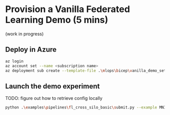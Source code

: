 # Provision a Vanilla Federated Learning Demo (5 mins)

(work in progress)

## Deploy in Azure

```bash
az login
az account set --name <subscription name>
az deployment sub create --template-file .\mlops\bicep\vanilla_demo_setup.bicep --location eastus --parameters demoBaseName="fldemo"
```

## Launch the demo experiment

TODO: figure out how to retrieve config locally

```bash
python .\examples\pipelines\fl_cross_silo_basic\submit.py --example MNIST
```

